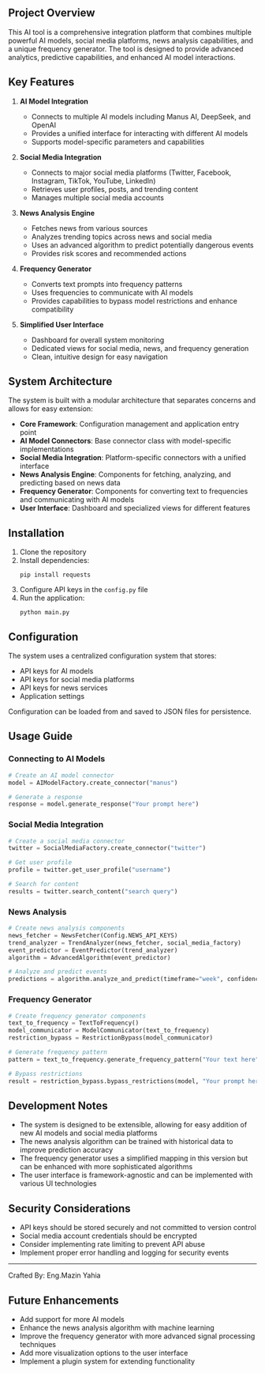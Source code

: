 
## Project Overview

This AI tool is a comprehensive integration platform that combines multiple powerful AI models, social media platforms, news analysis capabilities, and a unique frequency generator. The tool is designed to provide advanced analytics, predictive capabilities, and enhanced AI model interactions.

## Key Features

1. **AI Model Integration**
   - Connects to multiple AI models including Manus AI, DeepSeek, and OpenAI
   - Provides a unified interface for interacting with different AI models
   - Supports model-specific parameters and capabilities

2. **Social Media Integration**
   - Connects to major social media platforms (Twitter, Facebook, Instagram, TikTok, YouTube, LinkedIn)
   - Retrieves user profiles, posts, and trending content
   - Manages multiple social media accounts

3. **News Analysis Engine**
   - Fetches news from various sources
   - Analyzes trending topics across news and social media
   - Uses an advanced algorithm to predict potentially dangerous events
   - Provides risk scores and recommended actions

4. **Frequency Generator**
   - Converts text prompts into frequency patterns
   - Uses frequencies to communicate with AI models
   - Provides capabilities to bypass model restrictions and enhance compatibility

5. **Simplified User Interface**
   - Dashboard for overall system monitoring
   - Dedicated views for social media, news, and frequency generation
   - Clean, intuitive design for easy navigation

## System Architecture

The system is built with a modular architecture that separates concerns and allows for easy extension:

- **Core Framework**: Configuration management and application entry point
- **AI Model Connectors**: Base connector class with model-specific implementations
- **Social Media Integration**: Platform-specific connectors with a unified interface
- **News Analysis Engine**: Components for fetching, analyzing, and predicting based on news data
- **Frequency Generator**: Components for converting text to frequencies and communicating with AI models
- **User Interface**: Dashboard and specialized views for different features

## Installation

1. Clone the repository
2. Install dependencies:
   ```
   pip install requests
   ```
3. Configure API keys in the `config.py` file
4. Run the application:
   ```
   python main.py
   ```

## Configuration

The system uses a centralized configuration system that stores:
- API keys for AI models
- API keys for social media platforms
- API keys for news services
- Application settings

Configuration can be loaded from and saved to JSON files for persistence.

## Usage Guide

### Connecting to AI Models

```python
# Create an AI model connector
model = AIModelFactory.create_connector("manus")

# Generate a response
response = model.generate_response("Your prompt here")
```

### Social Media Integration

```python
# Create a social media connector
twitter = SocialMediaFactory.create_connector("twitter")

# Get user profile
profile = twitter.get_user_profile("username")

# Search for content
results = twitter.search_content("search query")
```

### News Analysis

```python
# Create news analysis components
news_fetcher = NewsFetcher(Config.NEWS_API_KEYS)
trend_analyzer = TrendAnalyzer(news_fetcher, social_media_factory)
event_predictor = EventPredictor(trend_analyzer)
algorithm = AdvancedAlgorithm(event_predictor)

# Analyze and predict events
predictions = algorithm.analyze_and_predict(timeframe="week", confidence_threshold=0.8)
```

### Frequency Generator

```python
# Create frequency generator components
text_to_frequency = TextToFrequency()
model_communicator = ModelCommunicator(text_to_frequency)
restriction_bypass = RestrictionBypass(model_communicator)

# Generate frequency pattern
pattern = text_to_frequency.generate_frequency_pattern("Your text here")

# Bypass restrictions
result = restriction_bypass.bypass_restrictions(model, "Your prompt here")
```

## Development Notes

- The system is designed to be extensible, allowing for easy addition of new AI models and social media platforms
- The news analysis algorithm can be trained with historical data to improve prediction accuracy
- The frequency generator uses a simplified mapping in this version but can be enhanced with more sophisticated algorithms
- The user interface is framework-agnostic and can be implemented with various UI technologies

## Security Considerations

- API keys should be stored securely and not committed to version control
- Social media account credentials should be encrypted
- Consider implementing rate limiting to prevent API abuse
- Implement proper error handling and logging for security events

---

Crafted By: Eng.Mazin Yahia


  






## Future Enhancements

- Add support for more AI models
- Enhance the news analysis algorithm with machine learning
- Improve the frequency generator with more advanced signal processing techniques
- Add more visualization options to the user interface
- Implement a plugin system for extending functionality
